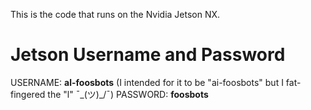This is the code that runs on the Nvidia Jetson NX. 

# Jetson Username and Password

USERNAME: **al-foosbots** (I intended for it to be "ai-foosbots" but I fat-fingered the "l" ¯\_(ツ)_/¯)
PASSWORD: **foosbots**
